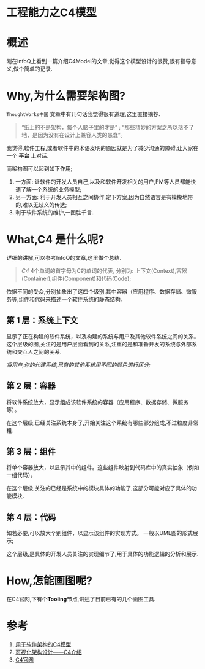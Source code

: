 # 工程能力之C4模型

# 概述

刚在InfoQ上看到一篇介绍C4Model的文章,觉得这个模型设计的很赞,很有指导意义,做个简单的记录.

<!-- more -->

# Why,为什么需要架构图?
`ThoughtWorks中国` 文章中有几句话我觉得很有道理,这里直接摘抄.
> “纸上的不是架构，每个人脑子里的才是” ; “那些精妙的方案之所以落不了地，是因为没有在设计上兼容人类的愚蠢”。

我觉得,软件工程,或者软件中的术语发明的原因就是为了减少沟通的障碍,让大家在一个 **平台** 上对话.

而架构图可以起到如下作用;
1. 一方面: 让软件的开发人员自己,以及和软件开发相关的用户,PM等人员都能快速了解一个系统的业务模型;
2. 另一方面: 利于开发人员相互之间协作,定下方案,因为自然语言是有模糊地带的,难以无歧义的传达;
3. 利于软件系统的维护,一图胜千言.

# What,C4 是什么呢?
详细的讲解,可以参考InfoQ的文章,这里做个总结.
> *C4* 4个单词的首字母为C的单词的代表, 分别为: 上下文(Context),容器(Container),组件(Component)和代码(Code);

依据不同的受众,分别抽象出了这四个级别.其中容器（应用程序、数据存储、微服务等,组件和代码来描述一个软件系统的静态结构.

## 第 1 层：系统上下文

显示了正在构建的软件系统，以及构建的系统与用户及其他软件系统之间的关系。
这个层级的图,关注的是用户层面看到的关系,注重的是和准备开发的系统与外部系统和交互人之间的关系.

*将用户,你的代建系统,已有的其他系统用不同的颜色进行区分;*

## 第 2 层：容器

将软件系统放大，显示组成该软件系统的容器（应用程序、数据存储、微服务等）。

在这个层级,已经关注系统本身了,开始关注这个系统有哪些部分组成,不过粒度非常粗.

## 第 3 层：组件

将单个容器放大，以显示其中的组件。这些组件映射到代码库中的真实抽象（例如一组代码）。

在这个层级,关注的已经是系统中的模块具体的功能了,这部分可能对应了具体的功能模块.

## 第 4 层：代码

如若必要,可以放大个别组件，以显示该组件的实现方式。 一般以UML图的形式展示;

这个层级,是具体的开发人员关注的实现细节了,用于具体的功能逻辑的分析和展示.

# How,怎能画图呢?
在C4官网,下有个**Tooling**节点,讲述了目前已有的几个画图工具.

# 参考
1. [用于软件架构的C4模型](https://www.infoq.cn/article/C4-architecture-model)
2. [可视化架构设计——C4介绍](https://zhuanlan.zhihu.com/p/55185723)
3. [C4官网](https://c4model.com/)



